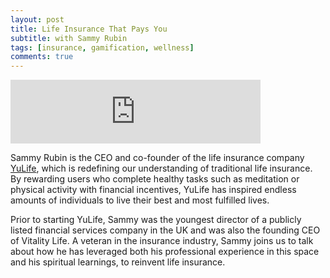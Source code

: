 ```yaml
---
layout: post
title: Life Insurance That Pays You
subtitle: with Sammy Rubin
tags: [insurance, gamification, wellness]
comments: true
---
```


<iframe src="https://anchor.fm/herethefuture/embed/episodes/014-Life-Insurance-That-Pays-You---Sammy-Rubin-ep396o" height="102px" width="400px" frameborder="0" scrolling="no"></iframe>

Sammy Rubin is the CEO and co-founder of the life insurance company [YuLife](https://www.yulife.com/), which is redefining our understanding of traditional life insurance. By rewarding users who complete healthy tasks such as meditation or physical activity with financial incentives, YuLife has inspired endless amounts of individuals to live their best and most fulfilled lives.

Prior to starting YuLife, Sammy was the youngest director of a publicly listed financial services company in the UK and was also the founding CEO of Vitality Life. A veteran in the insurance industry, Sammy joins us to talk about how he has leveraged both his professional experience in this space and his spiritual learnings, to reinvent life insurance.